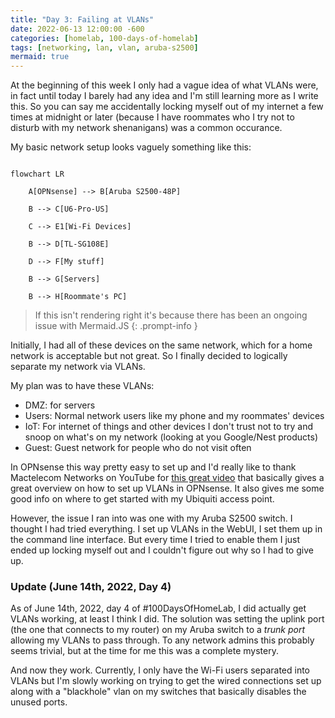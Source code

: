 ```yaml
---
title: "Day 3: Failing at VLANs"
date: 2022-06-13 12:00:00 -600
categories: [homelab, 100-days-of-homelab]
tags: [networking, lan, vlan, aruba-s2500]
mermaid: true
---
```


At the beginning of this week I only had a vague idea of what VLANs were, in fact until today I barely had any idea and I'm still learning more as I write this. So you can say me accidentally locking myself out of my internet a few times at midnight or later (because I have roommates who I try not to disturb with my network shenanigans) was a common occurance.

My basic network setup looks vaguely something like this:

```mermaid

flowchart LR

    A[OPNsense] --> B[Aruba S2500-48P]

    B --> C[U6-Pro-US]

    C --> E1[Wi-Fi Devices]

    B --> D[TL-SG108E]

    D --> F[My stuff]

    B --> G[Servers]

    B --> H[Roommate's PC]

```
> If this isn't rendering right it's because there has been an ongoing issue with Mermaid.JS
{: .prompt-info }

Initially, I had all of these devices on the same network, which for a home network is acceptable but not great. So I finally decided to logically separate my network via VLANs.

My plan was to have these VLANs:

* DMZ: for servers
* Users: Normal network users like my phone and my roommates' devices
* IoT: For internet of things and other devices I don't trust not to try and snoop on what's on my network (looking at you Google/Nest products)
* Guest: Guest network for people who do not visit often

In OPNsense this way pretty easy to set up and I'd really like to thank Mactelecom Networks on YouTube for [this great video](https://www.youtube.com/watch?v=dv13d6rfQPI) that basically gives a great overview on how to set up VLANs in OPNsense. It also gives me some good info on where to get started with my Ubiquiti access point.

However, the issue I ran into was one with my Aruba S2500 switch. I thought I had tried everything. I set up VLANs in the WebUI, I set them up in the command line interface. But every time I tried to enable them I just ended up locking myself out and I couldn't figure out why so I had to give up.

### Update (June 14th, 2022, Day 4)

As of June 14th, 2022, day 4 of #100DaysOfHomeLab, I did actually get VLANs working, at least I think I did. The solution was setting the uplink port (the one that connects to my router) on my Aruba switch to a *trunk port* allowing my VLANs to pass through. To any network admins this probably seems trivial, but at the time for me this was a complete mystery.

And now they work. Currently, I only have the Wi-Fi users separated into VLANs but I'm slowly working on trying to get the wired connections set up along with a "blackhole" vlan on my switches that basically disables the unused ports.